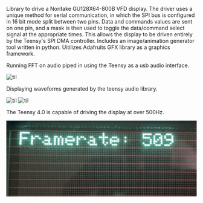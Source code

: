 Library to drive a Noritake GU128X64-800B VFD display. The driver uses a unique method for serial communication, in which the SPI bus is configured in 16 bit mode split between two pins. Data and commands values are sent on one pin, and a mask is then used to toggle the data/command select signal at the appropriate times. This allows the display to be driven entirely by the Teensy's SPI DMA controller. Includes an image/animation generator tool written in python. Uitilizes Adafruits GFX library as a graphics framework.

Running FFT on audio piped in using the Teensy as a usb audio interface.

![til](https://github.com/TylerBoland/VFD-Graphics-Driver/blob/main/Images/spectro.gif) 

Displaying waveforms generated by the teensy audio library.

![til](https://github.com/TylerBoland/VFD-Graphics-Driver/blob/main/Images/saw.gif)
![til](https://github.com/TylerBoland/VFD-Graphics-Driver/blob/main/Images/sine.gif) 

The Teensy 4.0 is capable of driving the display at over 500Hz.

![til](https://github.com/TylerBoland/VFD-Graphics-Driver/blob/main/Images/framerate.jpg)
